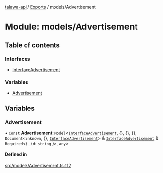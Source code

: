 [talawa-api](../README.md) / [Exports](../modules.md) / models/Advertisement

# Module: models/Advertisement

## Table of contents

### Interfaces

- [InterfaceAdvertisement](../interfaces/models_Advertisement.InterfaceAdvertisement.md)

### Variables

- [Advertisement](models_Advertisement.md#advertisement)

## Variables

### Advertisement

• `Const` **Advertisement**: `Model`\<[`InterfaceAdvertisement`](../interfaces/models_Advertisement.InterfaceAdvertisement.md), \{\}, \{\}, \{\}, `Document`\<`unknown`, \{\}, [`InterfaceAdvertisement`](../interfaces/models_Advertisement.InterfaceAdvertisement.md)\> & [`InterfaceAdvertisement`](../interfaces/models_Advertisement.InterfaceAdvertisement.md) & `Required`\<\{ `_id`: `string`  \}\>, `any`\>

#### Defined in

[src/models/Advertisement.ts:112](https://github.com/PalisadoesFoundation/talawa-api/blob/4c7d3ea/src/models/Advertisement.ts#L112)
